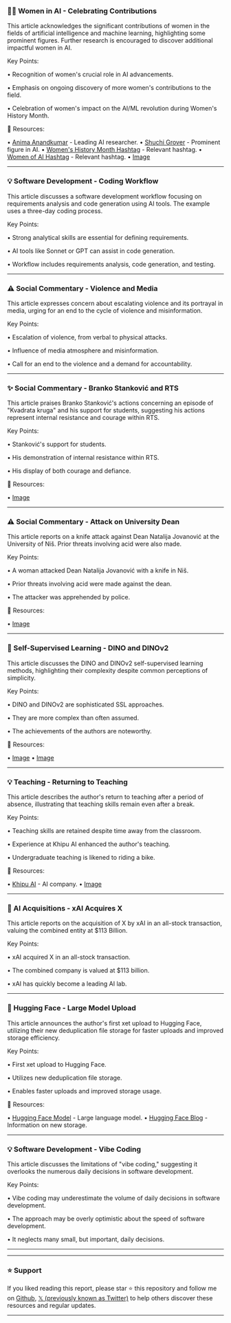 ### 👩‍🔬 Women in AI - Celebrating Contributions

This article acknowledges the significant contributions of women in the fields of artificial intelligence and machine learning, highlighting some prominent figures.  Further research is encouraged to discover additional impactful women in AI.

Key Points:

•  Recognition of women's crucial role in AI advancements.


•  Emphasis on ongoing discovery of more women's contributions to the field.


•  Celebration of women's impact on the AI/ML revolution during Women's History Month.


🔗 Resources:

• [Anima Anandkumar](https://x.com/AnimaAnandkumar) - Leading AI researcher.
• [Shuchi Grover](https://x.com/shuchig) - Prominent figure in AI.
• [Women's History Month Hashtag](https://x.com/hashtag/WomensHistoryMonth?src=hashtag_click) -  Relevant hashtag.
• [Women of AI Hashtag](https://x.com/hashtag/WomenOfAI?src=hashtag_click) -  Relevant hashtag.
• [Image](https://pbs.twimg.com/media/GnTxauoXwAAgeTk?format=jpg&name=small)


---
### 💡 Software Development -  Coding Workflow

This article discusses a software development workflow focusing on requirements analysis and code generation using AI tools.  The example uses a three-day coding process.


Key Points:

•  Strong analytical skills are essential for defining requirements.


•  AI tools like Sonnet or GPT can assist in code generation.


•  Workflow includes requirements analysis, code generation, and testing.



---
### ⚠️ Social Commentary - Violence and Media

This article expresses concern about escalating violence and its portrayal in media, urging for an end to the cycle of violence and misinformation.


Key Points:

•  Escalation of violence, from verbal to physical attacks.


•  Influence of media atmosphere and misinformation.


•  Call for an end to the violence and a demand for accountability.


---
### ✨  Social Commentary -  Branko Stanković and RTS

This article praises Branko Stanković's actions concerning an episode of "Kvadrata kruga" and his support for students, suggesting his actions represent internal resistance and courage within RTS.


Key Points:

•  Stanković's support for students.


•  His demonstration of internal resistance within RTS.


•  His display of both courage and defiance.


🔗 Resources:

• [Image](https://pbs.twimg.com/media/GnPBvuWW4AAuqpv?format=jpg&name=small)


---
### ⚠️ Social Commentary - Attack on University Dean

This article reports on a knife attack against Dean Natalija Jovanović at the University of Niš.  Prior threats involving acid were also made.


Key Points:

•  A woman attacked Dean Natalija Jovanović with a knife in Niš.


•  Prior threats involving acid were made against the dean.


•  The attacker was apprehended by police.


🔗 Resources:

• [Image](https://pbs.twimg.com/media/GnRxNqFWEAA4dQ4?format=jpg&name=small)


---
### 🤖 Self-Supervised Learning - DINO and DINOv2

This article discusses the DINO and DINOv2 self-supervised learning methods, highlighting their complexity despite common perceptions of simplicity.

Key Points:

• DINO and DINOv2 are sophisticated SSL approaches.


•  They are more complex than often assumed.


•  The achievements of the authors are noteworthy.


🔗 Resources:

• [Image](https://pbs.twimg.com/media/GnFSZ3nW8AAOGOy?format=jpg&name=900x900)
• [Image](https://pbs.twimg.com/media/GnFSakZWIAAsgUy?format=jpg&name=medium)


---
### 💡 Teaching -  Returning to Teaching

This article describes the author's return to teaching after a period of absence, illustrating that teaching skills remain even after a break.


Key Points:

• Teaching skills are retained despite time away from the classroom.


•  Experience at Khipu AI enhanced the author's teaching.


•  Undergraduate teaching is likened to riding a bike.


🔗 Resources:

• [Khipu AI](https://x.com/Khipu_AI) - AI company.
• [Image](https://pbs.twimg.com/media/Gm_IzOpWcAAQy1m?format=jpg&name=small)


---
### 🚀 AI Acquisitions - xAI Acquires X

This article reports on the acquisition of X by xAI in an all-stock transaction, valuing the combined entity at $113 Billion.


Key Points:

• xAI acquired X in an all-stock transaction.


• The combined company is valued at $113 billion.


• xAI has quickly become a leading AI lab.


---
### 🚀 Hugging Face - Large Model Upload

This article announces the author's first xet upload to Hugging Face, utilizing their new deduplication file storage for faster uploads and improved storage efficiency.


Key Points:

• First xet upload to Hugging Face.


•  Utilizes new deduplication file storage.


•  Enables faster uploads and improved storage usage.


🔗 Resources:

• [Hugging Face Model](https://huggingface.co/bartowski/Tesslate_Tessa-T1-32B-GGUF…) - Large language model.
• [Hugging Face Blog](https://huggingface.co/blog/from-chunks-to-blocks…) - Information on new storage.


---
### 💡 Software Development - Vibe Coding

This article discusses the limitations of "vibe coding," suggesting it overlooks the numerous daily decisions in software development.


Key Points:

• Vibe coding may underestimate the volume of daily decisions in software development.


•  The approach may be overly optimistic about the speed of software development.


• It neglects many small, but important, daily decisions.

---


---

### ⭐️ Support

If you liked reading this report, please star ⭐️ this repository and follow me on [Github](https://github.com/Drix10), [𝕏 (previously known as Twitter)](https://x.com/DRIX_10_) to help others discover these resources and regular updates.

---